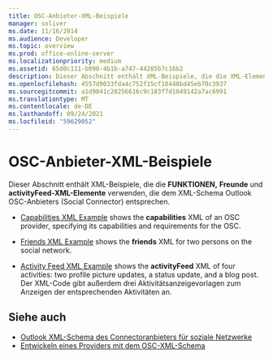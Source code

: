 ```yaml
---
title: OSC-Anbieter-XML-Beispiele
manager: soliver
ms.date: 11/16/2014
ms.audience: Developer
ms.topic: overview
ms.prod: office-online-server
ms.localizationpriority: medium
ms.assetid: 65d0c111-b090-4b1b-a747-44285b7c16b2
description: Dieser Abschnitt enthält XML-Beispiele, die die XML-Elemente "Capabilities", "friends" und "activityFeed" verwenden und das XML-Schema Outlook OSC-Anbieters (Social Connector) einhalten.
ms.openlocfilehash: 4557d9033fda4c752f15cf18448bd45eb70c3937
ms.sourcegitcommit: a1d9041c20256616c9c183f7d1049142a7ac6991
ms.translationtype: MT
ms.contentlocale: de-DE
ms.lasthandoff: 09/24/2021
ms.locfileid: "59629052"
---
```

# <a name="osc-provider-xml-examples"></a>OSC-Anbieter-XML-Beispiele

Dieser Abschnitt enthält XML-Beispiele, die die **FUNKTIONEN,** **Freunde** und **activityFeed-XML-Elemente** verwenden, die dem XML-Schema Outlook OSC-Anbieters (Social Connector) entsprechen. 
  
- [Capabilities XML Example](capabilities-xml-example.md) shows the **capabilities** XML of an OSC provider, specifying its capabilities and requirements for the OSC. 
    
- [Friends XML Example](friends-xml-example.md) shows the **friends** XML for two persons on the social network. 
    
- [Activity Feed XML Example](activity-feed-xml-example.md) shows the **activityFeed** XML of four activities: two profile picture updates, a status update, and a blog post. Der XML-Code gibt außerdem drei Aktivitätsanzeigevorlagen zum Anzeigen der entsprechenden Aktivitäten an. 
    
## <a name="see-also"></a>Siehe auch

- [Outlook XML-Schema des Connectoranbieters für soziale Netzwerke](outlook-social-connector-provider-xml-schema.md)
- [Entwickeln eines Providers mit dem OSC-XML-Schema](developing-a-provider-with-the-osc-xml-schema.md)

